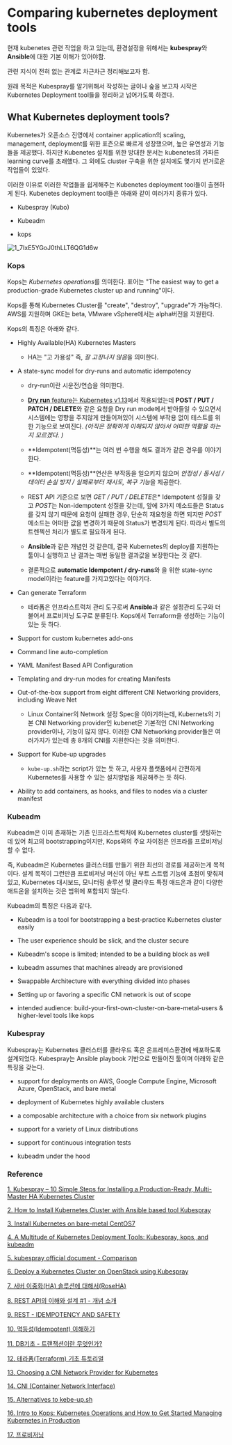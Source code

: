 # Comparing kubernetes deployment tools

현재 kubenetes 관련 작업을 하고 있는데, 환경설정을 위해서는 **kubespray**와 **Ansible**에 대한 기본 이해가 있어야함.

관련 지식이 전혀 없는 관계로 차근차근 정리해보고자 함.



원래 목적은 Kubespray를 알기위해서 작성하는 글이나 숲을 보고자 시작은 Kubernetes Deployment tool들을 정리하고 넘어가도록 하겠다.

    

## What Kubernetes deployment tools?

Kubernetes가 오픈소스 진영에서 container application의 scaling, management, deployment를 위한 표즌으로 빠르게 성장했으며, 높은 유연성과 기능들을 제공했다. 하지만 Kubenetes 설치를 위한 방대한 문서는 kubenetes의 가파른 learning curve를 초래했다. 그 외에도 cluster 구축을 위한 설치에도 몇가지 번거로운 작업들이 있었다.   

    

이러한 이유로 이러한 작업들을 쉽게해주는 Kubenetes deployment tool들이 출현하게 된다. Kubenetes deployment tool들은 아래와 같이 여러가지 종류가 있다.

- Kubespray (Kubo)

- Kubeadm

- kops



![1_7IxE5YGoJ0thLLT6QG1d6w](https://user-images.githubusercontent.com/13328380/56263642-b24fd400-611e-11e9-9038-4555f8023b63.png)

    

### Kops

Kops는 *Kubernetes operations*를 의미한다. 표어는 "The easiest way to get a production-grade Kubernetes cluster up and running"이다.  

    

Kops를 통해 Kubernetes Cluster를 "create", "destroy", "upgrade"가 가능하다. AWS를 지원하며 GKE는 beta, VMware vSphere에서는 alpha버전을 지원한다.



Kops의 특징은 아래와 같다.

- Highly Available(HA) Kubernetes Masters

  - HA는 "고 가용성" 즉, *잘 고장나지 않음*을 의미한다.

- A state-sync model for dry-runs and automatic idempotency

  - dry-run이란 시운전/연습을 의미한다.

  - [**Dry run** feature는 Kubernetes v1.13](https://kubernetes.io/docs/reference/using-api/api-concepts/#dry-run)에서 적용되었는데 **POST / PUT / PATCH / DELETE**와 같은 요청을 Dry run mode에서 받아들일 수 있으면서 시스템에는 영향을 주지않게 만들어져있어 시스템에 부작용 없이 테스트를 위한 기능으로 보여진다. *(아직은 정확하게 이해되지 않아서 어떠한 역활을 하는지 모르겠다. )*

  - **Idempotent(멱등성)**는 여러 번 수행을 해도 결과가 같은 경우를 이야기한다. 

  - **Idempotent(멱등성)**연산은 부작동을 일으키지 않으며 *안정성 / 동시성 / 데이터 손실 방지 / 실패로부터 재시도, 복구 기능*을 제공한다.

  - REST API 기준으로 보면 *GET / PUT / DELETE*은* Idempotent 성질을 갖고 *POST*는 Non-idempotent 성질을 갖는데, 앞에 3가지 메소드들은 Status를 갖지 않기 때문에 요청이 실패한 경우, 단순히 재요청을 하면 되지만 *POST* 메소드는 어떠한 값을 변경하기 때문에 Status가 변경되게 된다. 따라서 별도의 트렌젝션 처리가 별도로 필요하게 된다.

  - **Ansible**과 같은 개념인 것 같은데, 결국 Kubernetes의 deploy를 지원하는 툴이니 실행하고 난 결과는 매번 동일한 결과값을 보장한다는 것 같다.

  - 결론적으로 **automatic Idempotent / dry-runs**와 을 위한 state-sync model이라는 feature를 가지고있다는 이야기다.

- Can generate Terraform

  - 테라폼은 인프라스트럭처 관리 도구로써 **Ansible**과 같은 설정관리 도구와 더불어서 프로비저닝 도구로 분류된다. Kops에서 Terraform을 생성하는 기능이 있는 듯 하다.

- Support for custom kubernetes add-ons

- Command line auto-completion

- YAML Manifest Based API Configuration

- Templating and dry-run modes for creating Manifests

- Out-of-the-box support from eight different CNI Networking providers, including Weave Net

  - Linux Container의 Network 설정 Spec을 이야기하는데, Kubernets의 기본 CNI Networking provider인 kubenet은 기본적인 CNI Networking provider이나, 기능이 많지 않다. 이러한 CNI Networking provider들은 여러가지가 있는데 총 8개의 CNI를 지원한다는 것을 의미한다.

- Support for Kube-up upgrades

  - `kube-up.sh`라는 script가 있는 듯 하고, 사용자 플랫폼에서 간편하게 Kubernetes를 사용할 수 있는 설치방법을 제공해주는 듯 하다.

- Ability to add containers, as hooks, and files to nodes via a cluster manifest

     

### Kubeadm

Kubeadm은 이미 존재하는 기존 인프라스트럭처에 Kubernetes cluster를 셋팅하는데 있어 최고의 bootstrapping이지만, Kops와의 주요 차이점은 인프라를 프로비저닝 할 수 없다. 



즉, Kubeadm은 Kubernetes 클러스터를 만들기 위한 최선의 경로를 제공하는게 목적이다. 설계 목적이 그런만큼 프로비저닝 머신이 아닌 부트 스트랩 기능에 초점이 맞춰져있고, Kubernetes 대시보드, 모니터링 솔루션 및 클라우드 특정 애드온과 같이 다양한 애드온을 설치하는 것은 범위에 포함되지 않는다.



Kubeadm의 특징은 다음과 같다.

- Kubeadm is a tool for bootstrapping a best-practice Kubernetes cluster easily

- The user experience should be slick, and the cluster secure

- Kubeadm's scope is limited; intended to be a building block as well

- kubeadm assumes that machines already are provisioned

- Swappable Architecture with everything divided into phases

- Setting up or favoring a specific CNI network is out of scope

- intended audience: build-your-first-own-cluster-on-bare-metal-users & higher-level tools like kops

    

### Kubespray

Kubespray는 Kubernetes 클러스터를 클라우드 혹은 온프레미스환경에 배포하도록 설계되었다. Kubespray는 Ansible playbook 기반으로 만들어진 툴이며 아래와 같은 특징을 갖는다.



- support for deployments on AWS, Google Compute Engine, Microsoft Azure, OpenStack, and bare metal

- deployment of Kubernetes highly available clusters

- a composable architecture with a choice from six network plugins

- support for a variety of Linux distributions

- support for continuous integration tests

- kubeadm under the hood



### Reference

[1. Kubespray – 10 Simple Steps for Installing a Production-Ready, Multi-Master HA Kubernetes Cluster](https://dzone.com/articles/kubespray-10-simple-steps-for-installing-a-product)

[2. How to Install Kubernetes Cluster with Ansible based tool Kubespray](https://linoxide.com/containers/install-kubernetesk8s-cluster-ansible-based-tool-kubespray/)

[3. Install Kubernetes on bare-metal CentOS7](https://itnext.io/install-kubernetes-on-bare-metal-centos7-fba40e9bb3de)

[4. A Multitude of Kubernetes Deployment Tools: Kubespray, kops, and kubeadm](https://www.altoros.com/blog/a-multitude-of-kubernetes-deployment-tools-kubespray-kops-and-kubeadm/)

[5. kubespray official document - Comparison](https://kubespray.io/#/docs/comparisons)

[6. Deploy a Kubernetes Cluster on OpenStack using Kubespray](https://itnext.io/deploy-a-kubernetes-cluster-on-openstack-using-kubespray-39b230b13d62)

[7. 서버 이중화(HA) 솔루션에 대해서(RoseHA)](https://www.sharedit.co.kr/posts/53)

[8. REST API의 이해와 설계 #1 - 개념 소개](https://bcho.tistory.com/953)

[9. REST - IDEMPOTENCY AND SAFETY](http://pradeeploganathan.com/rest/rest-idempotency-safety/)

[10. 멱등성(Idempotent) 이해하기](https://knight76.tistory.com/entry/ansible-%EB%A9%B1%EB%93%B1%EC%84%B1idempotent-%EC%9A%A9%EC%96%B4-%EC%9D%B4%ED%95%B4%ED%95%98%EA%B8%B0)

[11. DB기초 - 트랜잭션이란 무엇인가?](https://coding-factory.tistory.com/226)

[12. 테라폼(Terraform) 기초 튜토리얼](https://www.44bits.io/ko/post/terraform_introduction_infrastrucute_as_code#%EB%93%A4%EC%96%B4%EA%B0%80%EB%A9%B0-infrstructure-as-code-%EB%8F%84%EA%B5%AC-%ED%85%8C%EB%9D%BC%ED%8F%BCterraform)

[13. Choosing a CNI Network Provider for Kubernetes](https://chrislovecnm.com/kubernetes/cni/choosing-a-cni-provider/)

[14. CNI (Container Network Interface)](https://ssup2.github.io/theory_analysis/CNI/)

[15. Alternatives to kebe-up.sh](https://www.oreilly.com/library/view/getting-started-with/9781787283367/f46795f6-3f97-40af-8e1b-35fee9651d23.xhtml)

[16. Intro to Kops: Kubernetes Operations and How to Get Started Managing Kubernetes in Production](https://medium.com/devopslinks/intro-to-kops-kubernetes-operations-how-to-get-started-managing-kubernetes-in-production-4bdb23f019b6)

[17. 프로비저닝](https://asfirstalways.tistory.com/279)
